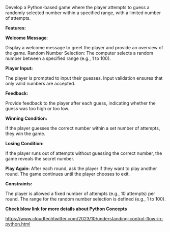 
Develop a Python-based game where the player attempts to guess a randomly selected number within a specified range, with a limited number of attempts.

****Features:****

**Welcome Message**:

Display a welcome message to greet the player and provide an overview of the game.
Random Number Selection:
The computer selects a random number between a specified range (e.g., 1 to 100).


**Player Input:**

The player is prompted to input their guesses.
Input validation ensures that only valid numbers are accepted.

**Feedback:**

Provide feedback to the player after each guess, indicating whether the guess was too high or too low.

**Winning Condition:**

If the player guesses the correct number within a set number of attempts, they win the game.

**Losing Condition:**

If the player runs out of attempts without guessing the correct number, the game reveals the secret number.

**Play Again:**
After each round, ask the player if they want to play another round.
The game continues until the player chooses to exit.

**Constraints:**

The player is allowed a fixed number of attempts (e.g., 10 attempts) per round.
The range for the random number selection is defined (e.g., 1 to 100).

**Check blow link for more details about Python Concepts**

https://www.cloudtechtwitter.com/2023/10/understanding-control-flow-in-python.html
